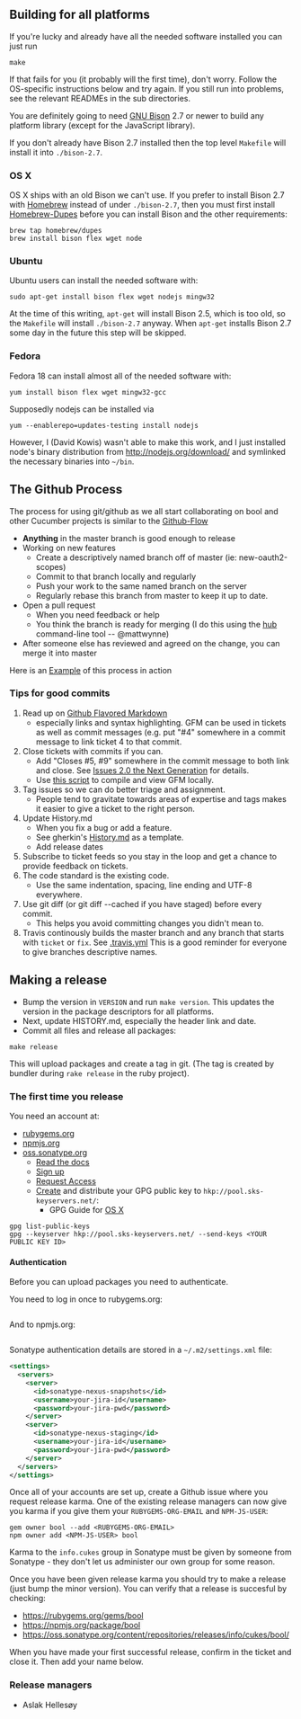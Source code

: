 ## Building for all platforms

If you're lucky and already have all the needed software installed you can just run

```
make
```

If that fails for you (it probably will the first time), don't worry. Follow the OS-specific instructions below and try again. 
If you still run into problems, see the relevant READMEs in the sub directories.

You are definitely going to need [GNU Bison](http://www.gnu.org/software/bison/) 2.7 or newer to build any platform library (except for the JavaScript library).

If you don't already have Bison 2.7 installed then the top level `Makefile` will install it into `./bison-2.7`.

### OS X

OS X ships with an old Bison we can't use. If you prefer to install Bison 2.7 with [Homebrew](http://mxcl.github.com/homebrew/) instead of under `./bison-2.7`,
then you must first install [Homebrew-Dupes](https://github.com/Homebrew/homebrew-dupes) 
before you can install Bison and the other requirements:

```
brew tap homebrew/dupes
brew install bison flex wget node
```

### Ubuntu

Ubuntu users can install the needed software with:

```
sudo apt-get install bison flex wget nodejs mingw32
```

At the time of this writing, `apt-get` will install Bison 2.5, which is too old, so the `Makefile` will install `./bison-2.7` anyway.
When `apt-get` installs Bison 2.7 some day in the future this step will be skipped.

### Fedora

Fedora 18 can install almost all of the needed software with:

```
yum install bison flex wget mingw32-gcc
```

Supposedly nodejs can be installed via 

```
yum --enablerepo=updates-testing install nodejs
````

However, I (David Kowis) wasn't able to make this work, and I just installed node's binary distribution from http://nodejs.org/download/ and symlinked the necessary binaries into `~/bin`.

## The Github Process

 The process for using git/github as we all start collaborating on bool and other Cucumber projects is similar to the [Github-Flow](http://scottchacon.com/2011/08/31/github-flow.html)

* **Anything** in the master branch is good enough to release
* Working on new features
    + Create a descriptively named branch off of master (ie: new-oauth2-scopes)
    + Commit to that branch locally and regularly
    + Push your work to the same named branch on the server
    + Regularly rebase this branch from master to keep it up to date.
* Open a pull request
    + When you need feedback or help
    + You think the branch is ready for merging (I do this using the [hub](https://github.com/defunkt/hub#git-pull-request) command-line tool -- @mattwynne)
* After someone else has reviewed and agreed on the change, you can merge it into master

 Here is an [Example](https://github.com/cucumber/bool/pull/12) of this process in action

### Tips for good commits

 1. Read up on [Github Flavored Markdown](https://help.github.com/articles/github-flavored-markdown)
      + especially links and syntax highlighting. GFM can be used in tickets as well as commit messages (e.g. put "#4" somewhere in a commit message to link ticket 4 to that commit.
 2. Close tickets with commits if you can.
     + Add "Closes #5, #9" somewhere in the commit message to both link and close. See [Issues 2.0 the Next Generation](https://github.com/blog/831-issues-2-0-the-next-generation) for details.
     + Use [this script](https://gist.github.com/aslakhellesoy/4754009) to compile and view GFM locally.
 3. Tag issues so we can do better triage and assignment.
     + People tend to gravitate towards areas of expertise and tags makes it easier to give a ticket to the right person.
 4. Update History.md
     + When you fix a bug or add a feature.
     + See gherkin's [History.md](https://github.com/cucumber/gherkin/blob/master/History.md) as a template.
     + Add release dates
 5.  Subscribe to ticket feeds so you stay in the loop and get a chance to provide feedback on tickets.
 6. The code standard is the existing code.
     + Use the same indentation, spacing, line ending and UTF-8 everywhere.
 7. Use git diff (or git diff --cached if you have staged) before every commit.
     + This helps you avoid committing changes you didn't mean to.
 8. Travis continously builds the master branch and any branch that starts with `ticket` or `fix`. See [.travis.yml](https://github.com/cucumber/bool/blob/master/.travis.yml)
 This is a good reminder for everyone to give branches descriptive names.

## Making a release

* Bump the version in `VERSION` and run `make version`. This updates the version in the package descriptors for all platforms.
* Next, update HISTORY.md, especially the header link and date.
* Commit all files and release all packages:

```
make release
```

This will upload packages and create a tag in git. (The tag is created by bundler during `rake release` in the ruby project).

### The first time you release

You need an account at:

* [rubygems.org](http://rubygems.org/)
* [npmjs.org](https://npmjs.org/)
* [oss.sonatype.org](https://oss.sonatype.org/)
  + [Read the docs](https://docs.sonatype.org/display/Repository/Sonatype+OSS+Maven+Repository+Usage+Guide)
  + [Sign up](http://issues.sonatype.org/)
  + [Request Access](https://issues.sonatype.org/browse/OSSRH-2050)
  + [Create](http://www.dewinter.com/gnupg_howto/english/GPGMiniHowto-3.html#ss3.1) and distribute your GPG public key to `hkp://pool.sks-keyservers.net/`:
    + GPG Guide for [OS X](http://www.robertsosinski.com/2008/02/18/working-with-pgp-and-mac-os-x/)

```
gpg list-public-keys
gpg --keyserver hkp://pool.sks-keyservers.net/ --send-keys <YOUR PUBLIC KEY ID>
```

#### Authentication

Before you can upload packages you need to authenticate.

You need to log in once to rubygems.org:

```
```

And to npmjs.org:

```
```

Sonatype authentication details are stored in a `~/.m2/settings.xml` file:

```xml
<settings>
  <servers>
    <server>
      <id>sonatype-nexus-snapshots</id>
      <username>your-jira-id</username>
      <password>your-jira-pwd</password>
    </server>
    <server>
      <id>sonatype-nexus-staging</id>
      <username>your-jira-id</username>
      <password>your-jira-pwd</password>
    </server>
  </servers>
</settings>
```

Once all of your accounts are set up, create a Github issue where you request release karma. 
One of the existing release managers can now give you karma if you give them your `RUBYGEMS-ORG-EMAIL` and `NPM-JS-USER`:

```
gem owner bool --add <RUBYGEMS-ORG-EMAIL>
npm owner add <NPM-JS-USER> bool
```

Karma to the `info.cukes` group in Sonatype must be given by someone from Sonatype - they don't let us administer our own group for some reason.

Once you have been given release karma you should try to make a release (just bump the minor version). You can verify that a release 
is succesful by checking:

* https://rubygems.org/gems/bool
* https://npmjs.org/package/bool
* https://oss.sonatype.org/content/repositories/releases/info/cukes/bool/

When you have made your first successful release, confirm in the ticket and close it. Then add your name below.

### Release managers

* Aslak Hellesøy
